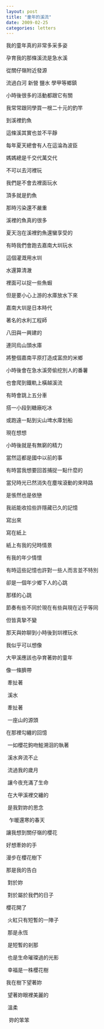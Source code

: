 ```yaml
---
layout: post
title: "童年的溪流"
date: 2009-02-25
categories: letters
---
```


我的童年真的非常多采多姿


孕育我的那條溪流是急水溪


從關仔嶺附近發源


流過白河 新營 鹽水 學甲等鄉鎮


小時後很多的活動都跟它有關


我常常跟同學買一根二十元的釣竿


到溪裡釣魚


這條溪其實也並不平靜


每年夏天總會有人在這淪為波臣


媽媽總是千交代萬交代


不可以去河裡玩


我們是不會去裡面玩水


頂多就是釣魚


那時污染還不嚴重


溪裡的魚真的很多


夏天泡在溪裡釣魚還蠻享受的


有時我們會跑去嘉南大圳玩水


這個灌溉用水圳


水還算清澈


裡面可以捉一些魚蝦


但是要小心上游的水庫放水下來


嘉南大圳是日本時代


著名的水利工程師


八田與一興建的


連同烏山頭水庫


將整個嘉南平原打造成富庶的米鄉


小時後會在急水溪旁偷挖別人的番薯


也會爬到鐵軌上橫越溪流


有時會跳上五分車


搭一小段到糖廠吃冰


或跑遠一點到尖山埤水庫划船


現在想想


小時後就是有無窮的精力


當然這都是國中以前的事


有時當我想要回首捕捉一點什麼的


當兒時光已然消失在塵埃滾動的來時路


是悵然也是依戀


我祇能收拾些許隱藏已久的記憶


寫出來


寫在紙上


紙上有我的兒時情景


有我的年少情懷


有時這些記憶也許對一些人而言並不特別


卻是一個年少鄉下人的心跳


那樣的心跳


節奏有些不同於現在有些與現在近乎等同


但皆真摯不變


那天與妳聊到小時後到圳裡玩水


我似乎可以想像


大甲溪應該也孕育著妳的童年


像一條臍帶

 牽扯著

 溪水

 牽扯著

 一座山的源頭


在那裡勾纏的回憶

 一如櫻花鉤吻鮭溯洄的執著

 溪水奔流不止

 流過我的歲月

 讓今夜充滿了生命

 在大甲溪裡交纏的

 是我對妳的思念

 
乍暖還寒的春天


讓我想到關仔嶺的櫻花


好想牽妳的手


漫步在櫻花樹下


那是我的告白

 對於妳

 對於屬於我們的日子


櫻花開了

 火紅只有短暫的一陣子

 那是永恆

 是短暫的剎那

 也是生命璀璨過的光影

 幸福是一株櫻花樹


我在樹下望著妳

 望著妳眼裡美麗的

 溫柔

 
妳的笨笨
